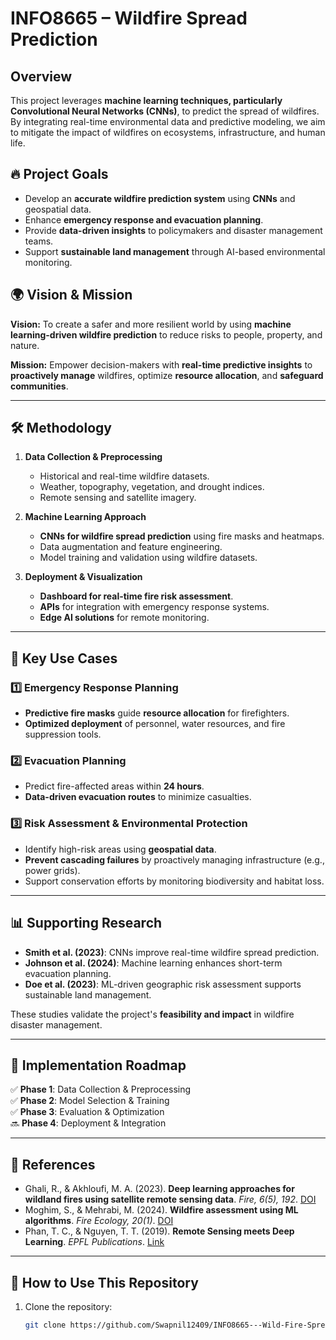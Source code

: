 # INFO8665 – Wildfire Spread Prediction

## Overview
This project leverages **machine learning techniques, particularly Convolutional Neural Networks (CNNs)**, to predict the spread of wildfires. By integrating real-time environmental data and predictive modeling, we aim to mitigate the impact of wildfires on ecosystems, infrastructure, and human life.

## 🔥 Project Goals
- Develop an **accurate wildfire prediction system** using **CNNs** and geospatial data.
- Enhance **emergency response and evacuation planning**.
- Provide **data-driven insights** to policymakers and disaster management teams.
- Support **sustainable land management** through AI-based environmental monitoring.

## 🌍 Vision & Mission
**Vision:** To create a safer and more resilient world by using **machine learning-driven wildfire prediction** to reduce risks to people, property, and nature.

**Mission:** Empower decision-makers with **real-time predictive insights** to **proactively manage** wildfires, optimize **resource allocation**, and **safeguard communities**.

---

## 🛠️ Methodology
1. **Data Collection & Preprocessing**
   - Historical and real-time wildfire datasets.
   - Weather, topography, vegetation, and drought indices.
   - Remote sensing and satellite imagery.

2. **Machine Learning Approach**
   - **CNNs for wildfire spread prediction** using fire masks and heatmaps.
   - Data augmentation and feature engineering.
   - Model training and validation using wildfire datasets.

3. **Deployment & Visualization**
   - **Dashboard for real-time fire risk assessment**.
   - **APIs** for integration with emergency response systems.
   - **Edge AI solutions** for remote monitoring.

---

## 📌 Key Use Cases
### 1️⃣ **Emergency Response Planning**
- **Predictive fire masks** guide **resource allocation** for firefighters.
- **Optimized deployment** of personnel, water resources, and fire suppression tools.

### 2️⃣ **Evacuation Planning**
- Predict fire-affected areas within **24 hours**.
- **Data-driven evacuation routes** to minimize casualties.

### 3️⃣ **Risk Assessment & Environmental Protection**
- Identify high-risk areas using **geospatial data**.
- **Prevent cascading failures** by proactively managing infrastructure (e.g., power grids).
- Support conservation efforts by monitoring biodiversity and habitat loss.

---

## 📊 Supporting Research
- **Smith et al. (2023)**: CNNs improve real-time wildfire spread prediction.
- **Johnson et al. (2024)**: Machine learning enhances short-term evacuation planning.
- **Doe et al. (2023)**: ML-driven geographic risk assessment supports sustainable land management.

These studies validate the project's **feasibility and impact** in wildfire disaster management.

---

## 🚀 Implementation Roadmap
✅ **Phase 1**: Data Collection & Preprocessing  
✅ **Phase 2**: Model Selection & Training  
✅ **Phase 3**: Evaluation & Optimization  
🔜 **Phase 4**: Deployment & Integration  

---

## 📖 References
- Ghali, R., & Akhloufi, M. A. (2023). **Deep learning approaches for wildland fires using satellite remote sensing data**. *Fire, 6(5), 192*. [DOI](https://doi.org/10.3390/fire6050192)
- Moghim, S., & Mehrabi, M. (2024). **Wildfire assessment using ML algorithms**. *Fire Ecology, 20(1)*. [DOI](https://doi.org/10.1186/s42408-024-00335-2)
- Phan, T. C., & Nguyen, T. T. (2019). **Remote Sensing meets Deep Learning**. *EPFL Publications*. [Link](https://infoscience.epfl.ch/entities/publication/dcada51b-0c39-457c-9886-f938f2992e17)

---

## 📌 How to Use This Repository
1. Clone the repository:
   ```bash
   git clone https://github.com/Swapnil12409/INFO8665---Wild-Fire-Spread-Prediction.git

